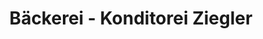 ---
title: "Bäckerei - Konditorei Ziegler"
url: /muenchen/baeckerei-konditorei-ziegler/
shop: Bäckerei
---